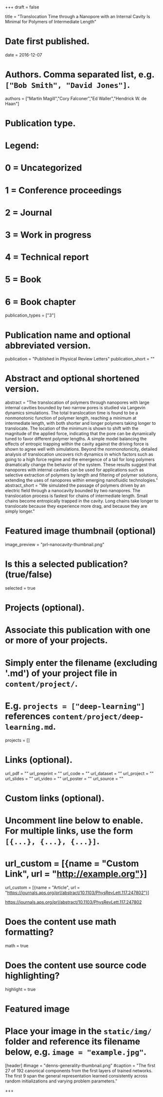 +++
draft = false

title = "Translocation Time through a Nanopore with an Internal Cavity Is Minimal for Polymers of Intermediate Length"

# Date first published.
date = 2016-12-07

# Authors. Comma separated list, e.g. `["Bob Smith", "David Jones"]`.
authors = ["Martin Magill","Cory Falconer","Ed Waller","Hendrick W. de Haan"]

# Publication type.
# Legend:
# 0 = Uncategorized
# 1 = Conference proceedings
# 2 = Journal
# 3 = Work in progress
# 4 = Technical report
# 5 = Book
# 6 = Book chapter
publication_types = ["3"]

# Publication name and optional abbreviated version.
publication = "Published in Physical Review Letters"
publication_short = ""

# Abstract and optional shortened version.
abstract = "The translocation of polymers through nanopores with large internal cavities bounded by two narrow pores is studied via Langevin dynamics simulations. The total translocation time is found to be a nonmonotonic function of polymer length, reaching a minimum at intermediate length, with both shorter and longer polymers taking longer to translocate. The location of the minimum is shown to shift with the magnitude of the applied force, indicating that the pore can be dynamically tuned to favor different polymer lengths. A simple model balancing the effects of entropic trapping within the cavity against the driving force is shown to agree well with simulations. Beyond the nonmonotonicity, detailed analysis of translocation uncovers rich dynamics in which factors such as going to a high force regime and the emergence of a tail for long polymers dramatically change the behavior of the system. These results suggest that nanopores with internal cavities can be used for applications such as selective extraction of polymers by length and filtering of polymer solutions, extending the uses of nanopores within emerging nanofluidic technologies."
abstract_short = "We simulated the passage of polymers driven by an electric field through a nanocavity bounded by two nanopores. The translocation process is fastest for chains of intermediate length. Small chains become entropically trapped in the cavity. Long chains take longer to translocate because they experience more drag, and because they are simply longer."

# Featured image thumbnail (optional)
image_preview = "prl-nanocavity-thumbnail.png"

# Is this a selected publication? (true/false)
selected = true

# Projects (optional).
#   Associate this publication with one or more of your projects.
#   Simply enter the filename (excluding '.md') of your project file in `content/project/`.
#   E.g. `projects = ["deep-learning"]` references `content/project/deep-learning.md`.
projects = []

# Links (optional).
url_pdf = ""
url_preprint = ""
url_code = ""
url_dataset = ""
url_project = ""
url_slides = ""
url_video = ""
url_poster = ""
url_source = ""

# Custom links (optional).
#   Uncomment line below to enable. For multiple links, use the form `[{...}, {...}, {...}]`.
# url_custom = [{name = "Custom Link", url = "http://example.org"}]
url_custom = [{name = "Article", url = "https://journals.aps.org/prl/abstract/10.1103/PhysRevLett.117.247802"}]

https://journals.aps.org/prl/abstract/10.1103/PhysRevLett.117.247802
# Does the content use math formatting?
math = true

# Does the content use source code highlighting?
highlight = true

# Featured image
# Place your image in the `static/img/` folder and reference its filename below, e.g. `image = "example.jpg"`.
[header]
#image = "denns-generality-thumbnail.png"
#caption = "The first 27 of 192 canonical components from the first layers of trained networks. The first 9 span the general representation learned consistently across random initializations and varying problem parameters."


+++



